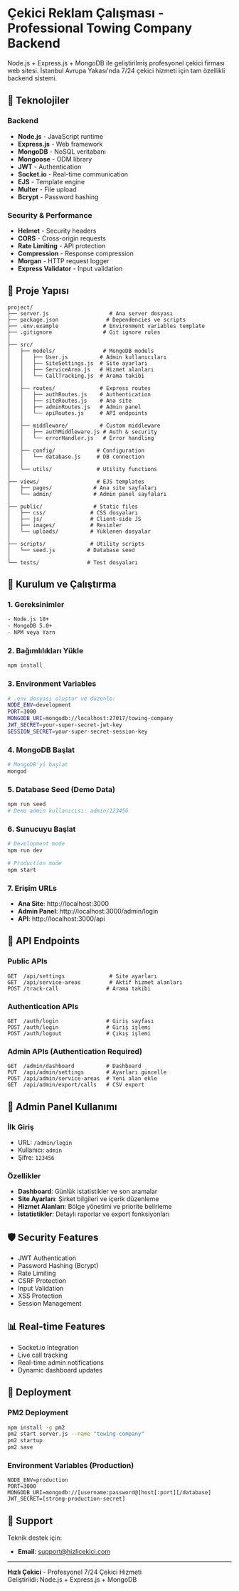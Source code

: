 # Çekici Reklam Çalışması - Professional Towing Company Backend

Node.js + Express.js + MongoDB ile geliştirilmiş profesyonel çekici firması web sitesi. İstanbul Avrupa Yakası'nda 7/24 çekici hizmeti için tam özellikli backend sistemi.

## 🚀 Teknolojiler

### Backend
- **Node.js** - JavaScript runtime
- **Express.js** - Web framework  
- **MongoDB** - NoSQL veritabanı
- **Mongoose** - ODM library
- **JWT** - Authentication
- **Socket.io** - Real-time communication
- **EJS** - Template engine
- **Multer** - File upload
- **Bcrypt** - Password hashing

### Security & Performance
- **Helmet** - Security headers
- **CORS** - Cross-origin requests
- **Rate Limiting** - API protection
- **Compression** - Response compression
- **Morgan** - HTTP request logger
- **Express Validator** - Input validation

## 📁 Proje Yapısı

```
project/
├── server.js                   # Ana server dosyası
├── package.json               # Dependencies ve scripts
├── .env.example              # Environment variables template
├── .gitignore                # Git ignore rules
│
├── src/
│   ├── models/               # MongoDB models
│   │   ├── User.js          # Admin kullanıcıları
│   │   ├── SiteSettings.js  # Site ayarları
│   │   ├── ServiceArea.js   # Hizmet alanları
│   │   └── CallTracking.js  # Arama takibi
│   │
│   ├── routes/              # Express routes
│   │   ├── authRoutes.js    # Authentication
│   │   ├── siteRoutes.js    # Ana site
│   │   ├── adminRoutes.js   # Admin panel
│   │   └── apiRoutes.js     # API endpoints
│   │
│   ├── middleware/          # Custom middleware
│   │   ├── authMiddleware.js # Auth & security
│   │   └── errorHandler.js   # Error handling
│   │
│   ├── config/             # Configuration
│   │   └── database.js     # DB connection
│   │
│   └── utils/              # Utility functions
│
├── views/                  # EJS templates
│   ├── pages/             # Ana site sayfaları
│   └── admin/             # Admin panel sayfaları
│
├── public/                # Static files
│   ├── css/              # CSS dosyaları
│   ├── js/               # Client-side JS
│   ├── images/           # Resimler
│   └── uploads/          # Yüklenen dosyalar
│
├── scripts/              # Utility scripts
│   └── seed.js          # Database seed
│
└── tests/               # Test dosyaları
```

## 🚀 Kurulum ve Çalıştırma

### 1. Gereksinimler
```bash
- Node.js 18+
- MongoDB 5.0+
- NPM veya Yarn
```

### 2. Bağımlılıkları Yükle
```bash
npm install
```

### 3. Environment Variables
```bash
# .env dosyası oluştur ve düzenle:
NODE_ENV=development
PORT=3000
MONGODB_URI=mongodb://localhost:27017/towing-company
JWT_SECRET=your-super-secret-jwt-key
SESSION_SECRET=your-super-secret-session-key
```

### 4. MongoDB Başlat
```bash
# MongoDB'yi başlat
mongod
```

### 5. Database Seed (Demo Data)
```bash
npm run seed
# Demo admin kullanıcısı: admin/123456
```

### 6. Sunucuyu Başlat
```bash
# Development mode
npm run dev

# Production mode
npm start
```

### 7. Erişim URLs
- **Ana Site**: http://localhost:3000
- **Admin Panel**: http://localhost:3000/admin/login
- **API**: http://localhost:3000/api

## 🔌 API Endpoints

### Public APIs
```
GET  /api/settings              # Site ayarları
GET  /api/service-areas         # Aktif hizmet alanları
POST /track-call               # Arama takibi
```

### Authentication APIs
```
GET  /auth/login               # Giriş sayfası
POST /auth/login               # Giriş işlemi
POST /auth/logout              # Çıkış işlemi
```

### Admin APIs (Authentication Required)
```
GET  /admin/dashboard          # Dashboard
PUT  /api/admin/settings       # Ayarları güncelle
POST /api/admin/service-areas  # Yeni alan ekle
GET  /api/admin/export/calls   # CSV export
```

## 🔐 Admin Panel Kullanımı

### İlk Giriş
- URL: `/admin/login`
- Kullanıcı: `admin`
- Şifre: `123456`

### Özellikler
- **Dashboard**: Günlük istatistikler ve son aramalar
- **Site Ayarları**: Şirket bilgileri ve içerik düzenleme
- **Hizmet Alanları**: Bölge yönetimi ve priorite belirleme
- **İstatistikler**: Detaylı raporlar ve export fonksiyonları

## 🛡️ Security Features

- JWT Authentication
- Password Hashing (Bcrypt)
- Rate Limiting
- CSRF Protection
- Input Validation
- XSS Protection
- Session Management

## 📊 Real-time Features

- Socket.io Integration
- Live call tracking
- Real-time admin notifications
- Dynamic dashboard updates

## 🚀 Deployment

### PM2 Deployment
```bash
npm install -g pm2
pm2 start server.js --name "towing-company"
pm2 startup
pm2 save
```

### Environment Variables (Production)
```
NODE_ENV=production
PORT=3000
MONGODB_URI=mongodb://[username:password@]host[:port][/database]
JWT_SECRET=[strong-production-secret]
```

## 📧 Support

Teknik destek için:
- **Email**: support@hizlicekici.com

---

**Hızlı Çekici** - Profesyonel 7/24 Çekici Hizmeti  
Geliştirildi: Node.js + Express.js + MongoDB 